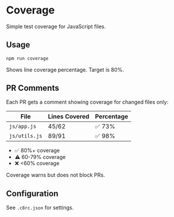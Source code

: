 # Coverage

Simple test coverage for JavaScript files.

## Usage

```bash
npm run coverage
```

Shows line coverage percentage. Target is 80%.

## PR Comments

Each PR gets a comment showing coverage for changed files only:

| File | Lines Covered | Percentage |
|------|---------------|------------|
| `js/app.js` | 45/62 | ✅ 73% |
| `js/utils.js` | 89/91 | ✅ 98% |

- ✅ 80%+ coverage
- ⚠️ 60-79% coverage  
- ❌ <60% coverage

Coverage warns but does not block PRs.

## Configuration

See `.c8rc.json` for settings.